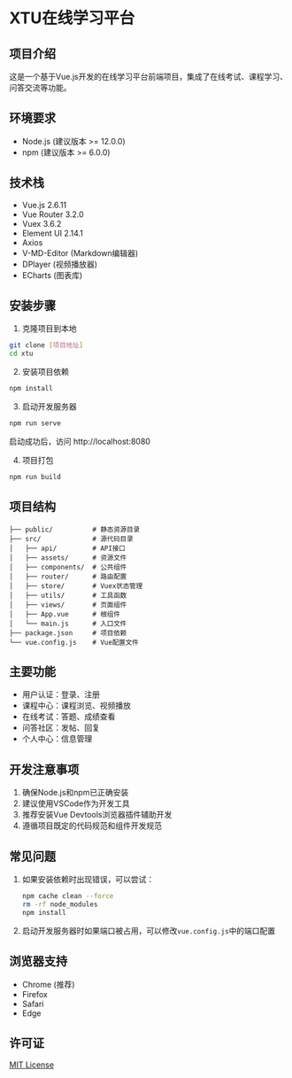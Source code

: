 # XTU在线学习平台

## 项目介绍
这是一个基于Vue.js开发的在线学习平台前端项目，集成了在线考试、课程学习、问答交流等功能。

## 环境要求
- Node.js (建议版本 >= 12.0.0)
- npm (建议版本 >= 6.0.0)

## 技术栈
- Vue.js 2.6.11
- Vue Router 3.2.0
- Vuex 3.6.2
- Element UI 2.14.1
- Axios
- V-MD-Editor (Markdown编辑器)
- DPlayer (视频播放器)
- ECharts (图表库)

## 安装步骤

1. 克隆项目到本地
```bash
git clone [项目地址]
cd xtu
```

2. 安装项目依赖
```bash
npm install
```

3. 启动开发服务器
```bash
npm run serve
```
启动成功后，访问 http://localhost:8080

4. 项目打包
```bash
npm run build
```

## 项目结构
```
├── public/          # 静态资源目录
├── src/             # 源代码目录
│   ├── api/         # API接口
│   ├── assets/      # 资源文件
│   ├── components/  # 公共组件
│   ├── router/      # 路由配置
│   ├── store/       # Vuex状态管理
│   ├── utils/       # 工具函数
│   ├── views/       # 页面组件
│   ├── App.vue      # 根组件
│   └── main.js      # 入口文件
├── package.json     # 项目依赖
└── vue.config.js    # Vue配置文件
```

## 主要功能
- 用户认证：登录、注册
- 课程中心：课程浏览、视频播放
- 在线考试：答题、成绩查看
- 问答社区：发帖、回复
- 个人中心：信息管理

## 开发注意事项
1. 确保Node.js和npm已正确安装
2. 建议使用VSCode作为开发工具
3. 推荐安装Vue Devtools浏览器插件辅助开发
4. 遵循项目既定的代码规范和组件开发规范

## 常见问题
1. 如果安装依赖时出现错误，可以尝试：
   ```bash
   npm cache clean --force
   rm -rf node_modules
   npm install
   ```

2. 启动开发服务器时如果端口被占用，可以修改`vue.config.js`中的端口配置

## 浏览器支持
- Chrome (推荐)
- Firefox
- Safari
- Edge

## 许可证
[MIT License](LICENSE)